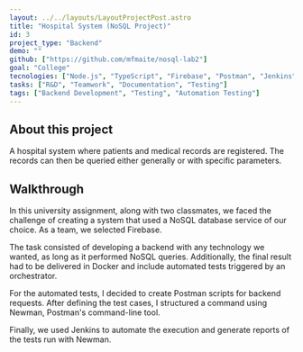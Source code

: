 ```yaml
---
layout: ../../layouts/LayoutProjectPost.astro
title: "Hospital System (NoSQL Project)"
id: 3
project_type: "Backend"
demo: ""
github: ["https://github.com/mfmaite/nosql-lab2"]
goal: "College"
tecnologies: ["Node.js", "TypeScript", "Firebase", "Postman", "Jenkins", "Docker", "npm"]
tasks: ["R&D", "Teamwork", "Documentation", "Testing"]
tags: ["Backend Development", "Testing", "Automation Testing"]
---
```


## About this project

A hospital system where patients and medical records are registered. The records can then be queried either generally or with specific parameters.

## Walkthrough

In this university assignment, along with two classmates, we faced the challenge of creating a system that used a NoSQL database service of our choice. As a team, we selected Firebase.

The task consisted of developing a backend with any technology we wanted, as long as it performed NoSQL queries. Additionally, the final result had to be delivered in Docker and include automated tests triggered by an orchestrator.

For the automated tests, I decided to create Postman scripts for backend requests. After defining the test cases, I structured a command using Newman, Postman's command-line tool.

Finally, we used Jenkins to automate the execution and generate reports of the tests run with Newman.